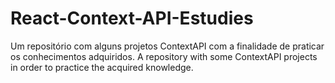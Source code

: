 # React-Context-API-Estudies
Um repositório com alguns projetos ContextAPI com a finalidade de praticar os conhecimentos adquiridos.
A repository with some ContextAPI projects in order to practice the acquired knowledge.

